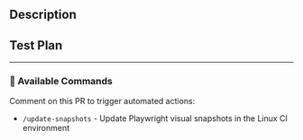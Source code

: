## Description

<!-- Describe your changes -->

## Test Plan

<!-- How did you test these changes? -->

---

### 🤖 Available Commands

Comment on this PR to trigger automated actions:

- `/update-snapshots` - Update Playwright visual snapshots in the Linux CI environment
